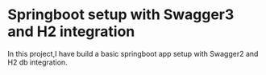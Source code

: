 # Springboot setup with Swagger3 and H2 integration

In this project,I have build a basic springboot app setup with Swagger2 and H2 db integration.
